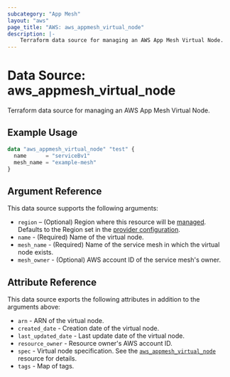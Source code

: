 ```yaml
---
subcategory: "App Mesh"
layout: "aws"
page_title: "AWS: aws_appmesh_virtual_node"
description: |-
    Terraform data source for managing an AWS App Mesh Virtual Node.
---
```


# Data Source: aws_appmesh_virtual_node

Terraform data source for managing an AWS App Mesh Virtual Node.

## Example Usage

```terraform
data "aws_appmesh_virtual_node" "test" {
  name      = "serviceBv1"
  mesh_name = "example-mesh"
}
```

## Argument Reference

This data source supports the following arguments:

* `region` – (Optional) Region where this resource will be [managed](https://docs.aws.amazon.com/general/latest/gr/rande.html#regional-endpoints). Defaults to the Region set in the [provider configuration](https://registry.terraform.io/providers/hashicorp/aws/latest/docs#aws-configuration-reference).
* `name` - (Required) Name of the virtual node.
* `mesh_name` - (Required) Name of the service mesh in which the virtual node exists.
* `mesh_owner` - (Optional) AWS account ID of the service mesh's owner.

## Attribute Reference

This data source exports the following attributes in addition to the arguments above:

* `arn` - ARN of the virtual node.
* `created_date` - Creation date of the virtual node.
* `last_updated_date` - Last update date of the virtual node.
* `resource_owner` - Resource owner's AWS account ID.
* `spec` - Virtual node specification. See the [`aws_appmesh_virtual_node`](/docs/providers/aws/r/appmesh_virtual_node.html#spec) resource for details.
* `tags` - Map of tags.
